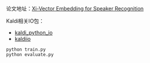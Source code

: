 论文地址：[Xi-Vector Embedding for Speaker Recognition](https://ieeexplore.ieee.org/document/9463712/)

Kaldi相关IO包：
- [kaldi_python_io](https://github.com/funcwj/kaldi-python-io)
- [kaldiio](https://github.com/nttcslab-sp/kaldiio)


```
python train.py
python evaluate.py
```


